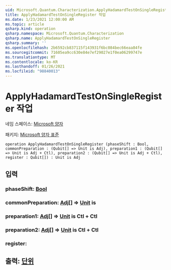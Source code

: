 ```yaml
---
uid: Microsoft.Quantum.Characterization.ApplyHadamardTestOnSingleRegister
title: ApplyHadamardTestOnSingleRegister 작업
ms.date: 1/23/2021 12:00:00 AM
ms.topic: article
qsharp.kind: operation
qsharp.namespace: Microsoft.Quantum.Characterization
qsharp.name: ApplyHadamardTestOnSingleRegister
qsharp.summary: ''
ms.openlocfilehash: 2b6592cb837115f143931f6bc084bec66eaa84fe
ms.sourcegitcommit: 71605ea9cc630e84e7ef29027e1f0ea06299747e
ms.translationtype: MT
ms.contentlocale: ko-KR
ms.lasthandoff: 01/26/2021
ms.locfileid: "98840013"
---
```

# <a name="applyhadamardtestonsingleregister-operation"></a>ApplyHadamardTestOnSingleRegister 작업

네임 스페이스: [Microsoft 양자](xref:Microsoft.Quantum.Characterization)

패키지: [Microsoft 양자 표준](https://nuget.org/packages/Microsoft.Quantum.Standard)




```qsharp
operation ApplyHadamardTestOnSingleRegister (phaseShift : Bool, commonPreparation : (Qubit[] => Unit is Adj), preparation1 : (Qubit[] => Unit is Adj + Ctl), preparation2 : (Qubit[] => Unit is Adj + Ctl), register : Qubit[]) : Unit is Adj
```


## <a name="input"></a>입력

### <a name="phaseshift--bool"></a>phaseShift: [Bool](xref:microsoft.quantum.lang-ref.bool)




### <a name="commonpreparation--qubit--unit--is-adj"></a>commonPreparation: [Adj](xref:microsoft.quantum.lang-ref.qubit)[] => [Unit](xref:microsoft.quantum.lang-ref.unit)  is




### <a name="preparation1--qubit--unit--is-adj--ctl"></a>preparation1: [Adj](xref:microsoft.quantum.lang-ref.qubit)[] => [Unit](xref:microsoft.quantum.lang-ref.unit)  is Ctl + Ctl




### <a name="preparation2--qubit--unit--is-adj--ctl"></a>preparation2: [Adj](xref:microsoft.quantum.lang-ref.qubit)[] => [Unit](xref:microsoft.quantum.lang-ref.unit)  is Ctl + Ctl




### <a name="register--qubit"></a>register: [](xref:microsoft.quantum.lang-ref.qubit)





## <a name="output--unit"></a>출력: [단위](xref:microsoft.quantum.lang-ref.unit)

